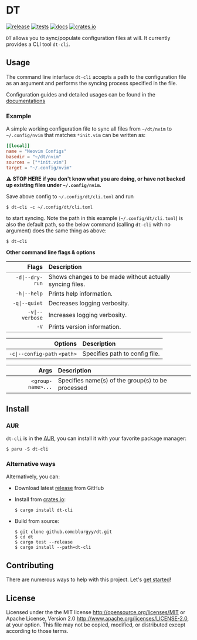 # DT

[![release](https://github.com/blurgyy/dt/actions/workflows/release.yml/badge.svg)](https://github.com/blurgyy/dt/actions/workflows/release.yml)
[![tests](https://github.com/blurgyy/dt/actions/workflows/tests.yml/badge.svg)](https://github.com/blurgyy/dt/actions/workflows/tests.yml)
[![docs](https://github.com/blurgyy/dt/actions/workflows/docs.yml/badge.svg)](https://dt-cli-docs.blurgy.xyz/)
[![crates.io](https://img.shields.io/crates/v/dt-cli?style=flat&labelColor=1C2C2E&color=C96329&logo=Rust&logoColor=white)](https://crates.io/crates/dt-cli)

`DT` allows you to sync/populate configuration files at will.  It currently
provides a CLI tool `dt-cli`.

## Usage

The command line interface `dt-cli` accepts a path to the configuration file
as an argument and performs the syncing process specified in the file.

Configuration guides and detailed usages can be found in the
[documentations](https://dt-cli-docs.blurgy.xyz/)

### Example

A simple working configuration file to sync all files from `~/dt/nvim` to
`~/.config/nvim` that matches `*init.vim` can be written as:

```toml
[[local]]
name = "Neovim Configs"
basedir = "~/dt/nvim"
sources = ["*init.vim"]
target = "~/.config/nvim"
```

:warning: **STOP HERE if you don't know what you are doing, or have not backed
up existing files under `~/.config/nvim`.**

Save above config to `~/.config/dt/cli.toml` and run

```shell
$ dt-cli -c ~/.config/dt/cli.toml
```

to start syncing.  Note the path in this example (`~/.config/dt/cli.toml`) is
also the default path, so the below command (calling `dt-cli` with no argument)
does the same thing as above:

```shell
$ dt-cli
```

**Other command line flags & options**

| Flags | Description |
|---:|:---|
| `-d\|--dry-run` | Shows changes to be made without actually syncing files. |
| `-h\|--help` | Prints help information. |
| `-q\|--quiet` | Decreases logging verbosity. |
| `-v\|--verbose` | Increases logging verbosity. |
| `-V` | Prints version information. |

| Options | Description |
|---:|:---|
| `-c\|--config-path` `<path>` | Specifies path to config file. |

| Args | Description |
|---:|:---|
| `<group-name>...` | Specifies name(s) of the group(s) to be processed |

## Install

### AUR

`dt-cli` is in the [AUR](https://aur.archlinux.org/packages/dt-cli/), you can
install it with your favorite package manager:

```shell
$ paru -S dt-cli
```

### Alternative ways

Alternatively, you can:

- Download latest [release](https://github.com/blurgyy/dt/releases/latest)
  from GitHub
- Install from [crates.io](https://crates.io/crates/dt-cli/):

  ```shell
  $ cargo install dt-cli
  ```

- Build from source:

  ```shell
  $ git clone github.com:blurgyy/dt.git
  $ cd dt
  $ cargo test --release
  $ cargo install --path=dt-cli
  ```

## Contributing

There are numerous ways to help with this project.  Let's [get
started](https://github.com/blurgyy/dt/blob/main/CONTRIBUTING.md)!

## License

Licensed under the the MIT license <http://opensource.org/licenses/MIT> or
Apache License, Version 2.0 <http://www.apache.org/licenses/LICENSE-2.0>, at
your option.  This file may not be copied, modified, or distributed except
according to those terms.

